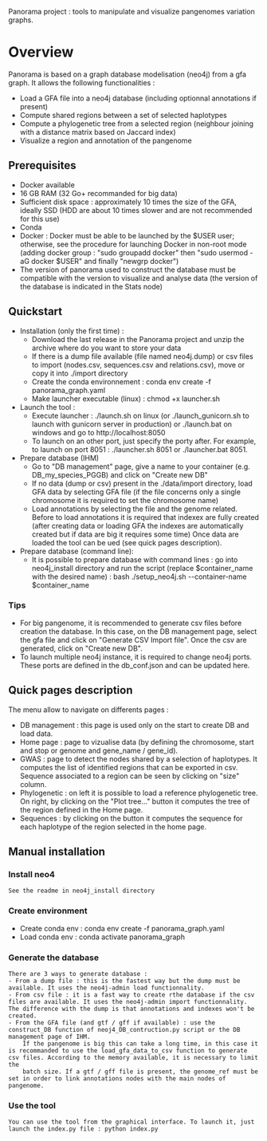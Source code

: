 Panorama project : tools to manipulate and visualize pangenomes variation graphs.

# Overview
Panorama is based on a graph database modelisation (neo4j) from a gfa graph.
It allows the following functionalities : 
- Load a GFA file into a neo4j database (including optionnal annotations if present)
- Compute shared regions between a set of selected haplotypes
- Compute a phylogenetic tree from a selected region (neighbour joining with a distance matrix based on Jaccard index)
- Visualize a region and annotation of the pangenome

## Prerequisites
- Docker available
- 16 GB RAM (32 Go+ recommanded for big data)
- Sufficient disk space : approximately 10 times the size of the GFA, ideally SSD (HDD are about 10 times slower and are not recommended for this use)
- Conda
- Docker : Docker must be able to be launched by the $USER user; otherwise, see the procedure for launching Docker in non-root mode (adding docker group : "sudo groupadd docker" then "sudo usermod -aG docker $USER" and finally "newgrp docker")
- The version of panorama used to construct the database must be compatible with the version to visualize and analyse data (the version of the database is indicated in the Stats node)

## Quickstart
- Installation (only the first time) :
  - Download the last release in the Panorama project and unzip the archive where do you want to store your data
  - If there is a dump file available (file named neo4j.dump) or csv files to import (nodes.csv, sequences.csv and relations.csv), move or copy it into ./import directory
  - Create the conda environnement : conda env create -f panorama_graph.yaml 
  - Make launcher executable (linux) : chmod +x launcher.sh
- Launch the tool : 
  - Execute launcher : ./launch.sh on linux (or ./launch_gunicorn.sh to launch with gunicorn server in production) or ./launch.bat on windows and go to http://localhost:8050
  - To launch on an other port, just specify the porty after. For example, to launch on port 8051 : ./launcher.sh 8051 or ./launcher.bat 8051.
- Prepare database (IHM)
  - Go to "DB management" page, give a name to your container (e.g. DB_my_species_PGGB) and click on "Create new DB"
  - If no data (dump or csv) present in the ./data/import directory, load GFA data by selecting GFA file (if the file concerns only a single chromosome it is required to set the chromosome name)
  - Load annotations by selecting the file and the genome related. Before to load annotations it is required that indexex are fully created (after creating data or loading GFA the indexes are automatically created but if data are big it requires some time)
  Once data are loaded the tool can be ued (see quick pages description).
- Prepare database (command line):
  - It is possible to prepare database with command lines : go into neo4j_install directory and run the script (replace $container_name with the desired name) : bash ./setup_neo4j.sh --container-name $container_name

### Tips
  - For big pangenome, it is recommended to generate csv files before creation the database. In this case, on the DB management page, select the gfa file and click on "Generate CSV Import file". Once the csv are generated, click on "Create new DB".
  - To launch multiple neo4j instance, it is required to change neo4j ports. These ports are defined in the db_conf.json and can be updated here.


## Quick pages description
  The menu allow to navigate on differents pages :

  - DB management : this page is used only on the start to create DB and load data.
  - Home page : page to vizualise data (by defining the chromosome, start and stop or genome and gene_name / gene_id).
  - GWAS : page to detect the nodes shared by a selection of haplotypes. It computes the list of identified regions that can be exported in csv. Sequence associated to a region can be seen by clicking on "size" column.
  - Phylogenetic : on left it is possible to load a reference phylogenetic tree. On right, by clicking on the "Plot tree..." button it computes the tree of the region defined in the Home page.
  - Sequences : by clicking on the button it computes the sequence for each haplotype of the region selected in the home page.


## Manual installation
### Install neo4
    See the readme in neo4j_install directory

### Create environment
- Create conda env : conda env create -f panorama_graph.yaml
- Load conda env : conda activate panorama_graph

### Generate the database
    There are 3 ways to generate database :
    - From a dump file : this is the fastest way but the dump must be available. It uses the neo4j-admin load functionnality.
    - From csv file : it is a fast way to create rthe database if the csv files are available. It uses the neo4j-admin import functionnality. The difference with the dump is that annotations and indexes won't be created.
    - From the GFA file (and gtf / gff if available) : use the construct_DB function of neoj4_DB_contruction.py script or the DB management page of IHM. 
        If the pangenome is big this can take a long time, in this case it is recommanded to use the load_gfa_data_to_csv function to generate csv files. According to the memory available, it is necessary to limit the 
        batch size. If a gtf / gff file is present, the genome_ref must be set in order to link annotations nodes with the main nodes of pangenome.

### Use the tool 
    You can use the tool from the graphical interface. To launch it, just launch the index.py file : python index.py